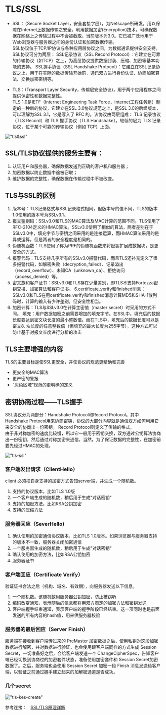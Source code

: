 # TLS/SSL

* SSL：（Secure Socket Layer，安全套接字层），为Netscape所研发，用以保障在Internet上数据传输之安全，利用数据加密(Encryption)技术，可确保数据在网络上之传输过程中不会被截取。当前版本为3.0。它已被广泛地用于Web浏览器与服务器之间的身份认证和加密数据传输。  
SSL协议位于TCP/IP协议与各种应用层协议之间，为数据通讯提供安全支持。SSL协议可分为两层： SSL记录协议（SSL Record Protocol）：它建立在可靠的传输协议（如TCP）之上，为高层协议提供数据封装、压缩、加密等基本功能的支持。 SSL握手协议（SSL Handshake Protocol）：它建立在SSL记录协议之上，用于在实际的数据传输开始前，通讯双方进行身份认证、协商加密算法、交换加密密钥等。

* TLS：(Transport Layer Security，传输层安全协议)，用于两个应用程序之间提供保密性和数据完整性。  
TLS 1.0是IETF（Internet Engineering Task Force，Internet工程任务组）制定的一种新的协议，它建立在SSL 3.0协议规范之上，是SSL 3.0的后续版本，可以理解为SSL 3.1，它是写入了 RFC 的。该协议由两层组成： TLS 记录协议（TLS Record）和 TLS 握手协议（TLS Handshake）。较低的层为 TLS 记录协议，位于某个可靠的传输协议（例如 TCP）上面。

!["tls&ssl"](https://github.com/micolore/blogs/blob/master/protocol/img/ssl.png)

## SSL/TLS协议提供的服务主要有：
1. 认证用户和服务器，确保数据发送到正确的客户机和服务器；  
2. 加密数据以防止数据中途被窃取；  
3. 维护数据的完整性，确保数据在传输过程中不被改变。  

## TLS与SSL的区别
1. 版本号：TLS记录格式与SSL记录格式相同，但版本号的值不同，TLS的版本1.0使用的版本号为SSLv3.1。
2. 报文鉴别码：SSLv3.0和TLS的MAC算法及MAC计算的范围不同。TLS使用了RFC-2104定义的HMAC算法。SSLv3.0使用了相似的算法，两者差别在于SSLv3.0中，填充字节与密钥之间采用的是连接运算，而HMAC算法采用的是异或运算。但是两者的安全程度是相同的。
3. 伪随机函数：TLS使用了称为PRF的伪随机函数来将密钥扩展成数据块，是更安全的方式。
4. 报警代码：TLS支持几乎所有的SSLv3.0报警代码，而且TLS还补充定义了很多报警代码，如解密失败（decryption_failed）、记录溢出（record_overflow）、未知CA（unknown_ca）、拒绝访问（access_denied）等。
5. 密文族和客户证书：SSLv3.0和TLS存在少量差别，即TLS不支持Fortezza密钥交换、加密算法和客户证书。
6.certificate_verify和finished消息：SSLv3.0和TLS在用certificate_verify和finished消息计算MD5和SHA-1散列码时，计算的输入有少许差别，但安全性相当。
7. 加密计算：TLS与SSLv3.0在计算主密值（master secret）时采用的方式不同。
填充：用户数据加密之前需要增加的填充字节。在SSL中，填充后的数据长度要达到密文块长度的最小整数倍。而在TLS中，填充后的数据长度可以是密文8. 块长度的任意整数倍（但填充的最大长度为255字节），这种方式可以防止基于对报文长度进行分析的攻击

## TLS主要增强的内容  
TLS的主要目标是使SSL更安全，并使协议的规范更精确和完善  
* 更安全的MAC算法
* 更严密的警报
* “灰色区域”规范的更明确的定义

##  密钥协商过程——TLS握手
SSL协议分为两部分：Handshake Protocol和Record Protocol。其中Handshake Protocol用来协商密钥，协议的大部分内容就是通信双方如何利用它来安全的协商出一份密钥。 Record Protocol则定义了传输的格式。  
由于非对称加密的速度比较慢，所以它一般用于密钥交换，双方通过公钥算法协商出一份密钥，然后通过对称加密来通信，当然，为了保证数据的完整性，在加密前要先经过HMAC的处理。  

!["tls-ssl"](https://github.com/micolore/blogs/blob/master/protocol/img/tls-ssl.svg)

###  客户端发出请求（ClientHello）
 client 必须把自身支持的加密方式告知server端，并生成一个随机数。
1. 支持的协议版本，比如TLS 1.0版
2. 一个客户端生成的随机数，稍后用于生成"对话密钥"
4. 支持的加密方法，比如RSA公钥加密
5. 支持的压缩方法

### 服务器回应（SeverHello)
1. 确认使用的加密通信协议版本，比如TLS 1.0版本。如果浏览器与服务器支持的版本不一致，服务器关闭加密通信
3. 一个服务器生成的随机数，稍后用于生成"对话密钥"
4. 确认使用的加密方法，比如RSA公钥加密
5. 服务器证书

### 客户端回应（Certificate Verify）
验证证书合法之后（机构、域名、有效期），向服务器发送以下信息。
1. 一个随机数。该随机数用服务器公钥加密，防止被窃听
2. 编码改变通知，表示随后的信息都将用双方商定的加密方法和密钥发送
3. 客户端握手结束通知，表示客户端的握手阶段已经结束。这一项同时也是前面发送的所有内容的hash值，用来供服务器校验


### 服务器的最后回应（Server Finish）
服务端在接收到客户端传过来的 PreMaster 加密数据之后，使用私钥对这段加密数据进行解密，并对数据进行验证，也会使用跟客户端同样的方式生成 Session Secret，一切准备好之后，会给客户端发送一个 ChangeCipherSpec，告知客户端已经切换到协商过的加密套件状态，准备使用加密套件和 Session Secret加密数据了。之后，服务端也会使用 Session Secret 加密一段 Finish 消息发送给客户端，以验证之前通过握手建立起来的加解密通道是否成功。

### 几个secret
!["tls-kes-create"](https://github.com/micolore/blogs/blob/master/protocol/img/tls-keys-create.svg)


参考连接：   
[SSL/TLS原理详解](https://segmentfault.com/a/1190000002554673)
